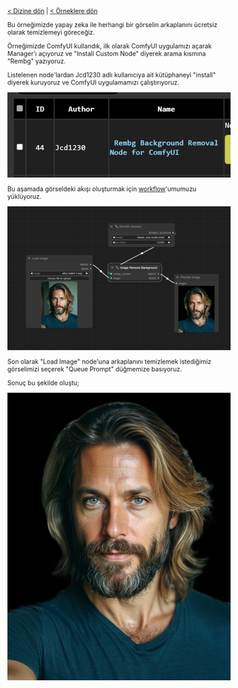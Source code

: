 <a href="/">< Dizine dön</a> | <a href="/ornekler">< Örneklere dön</a>

Bu örneğimizde yapay zeka ile herhangi bir görselin arkaplanını ücretsiz olarak temizlemeyi göreceğiz. 

Örneğimizde ComfyUI kullandık, ilk olarak ComfyUI uygulamızı açarak Manager'ı açıyoruz ve "Install Custom Node" diyerek arama kısmına "Rembg" yazıyoruz.



Listelenen node'lardan Jcd1230 adlı kullanıcıya ait kütüphaneyi "install" diyerek kuruyoruz ve ComfyUI uygulamamızı çalıştırıyoruz.

![alt text](/gorseller/remove-bg-1.png)

Bu aşamada görseldeki akışı oluşturmak için [workflow](../gorseller/workflow/remove-bg.json)'umumuzu yüklüyoruz.

![alt text](../gorseller/remove-bg-2.png)

Son olarak "Load Image" node'una arkaplanını temizlemek istediğimiz görselimizi seçerek "Queue Prompt" düğmemize basıyoruz.

Sonuç bu şekilde oluştu;

![alt text](../gorseller/rembg-sonuc-1.png)


